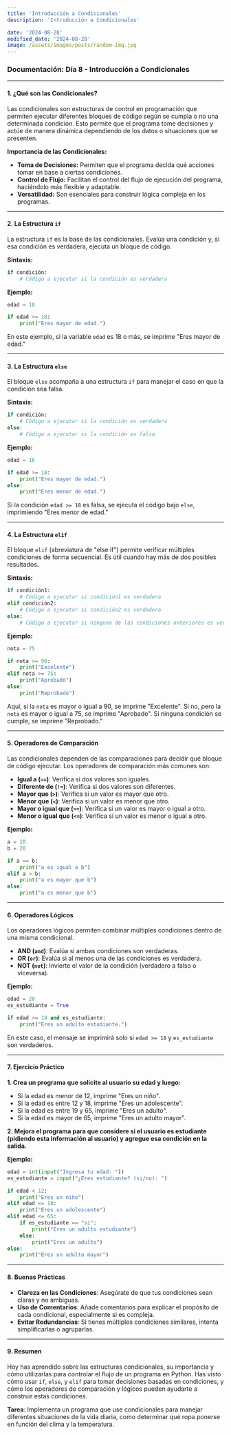 ```yaml
---
title: 'Introducción a Condicionales'
description: 'Introducción a Condicionales'

date: '2024-08-28'
modified_date: '2024-08-28'
image: /assets/images/posts/random-img.jpg
---
```


### **Documentación: Día 8 - Introducción a Condicionales**

---

#### **1. ¿Qué son las Condicionales?**

Las condicionales son estructuras de control en programación que permiten ejecutar diferentes bloques de código según se cumpla o no una determinada condición. Esto permite que el programa tome decisiones y actúe de manera dinámica dependiendo de los datos o situaciones que se presenten.

**Importancia de las Condicionales:**
- **Toma de Decisiones:** Permiten que el programa decida qué acciones tomar en base a ciertas condiciones.
- **Control de Flujo:** Facilitan el control del flujo de ejecución del programa, haciéndolo más flexible y adaptable.
- **Versatilidad:** Son esenciales para construir lógica compleja en los programas.

---

#### **2. La Estructura `if`**

La estructura `if` es la base de las condicionales. Evalúa una condición y, si esa condición es verdadera, ejecuta un bloque de código.

**Sintaxis:**
```python
if condición:
    # Código a ejecutar si la condición es verdadera
```

**Ejemplo:**
```python
edad = 18

if edad >= 18:
    print("Eres mayor de edad.")
```
En este ejemplo, si la variable `edad` es 18 o más, se imprime "Eres mayor de edad."

---

#### **3. La Estructura `else`**

El bloque `else` acompaña a una estructura `if` para manejar el caso en que la condición sea falsa.

**Sintaxis:**
```python
if condición:
    # Código a ejecutar si la condición es verdadera
else:
    # Código a ejecutar si la condición es falsa
```

**Ejemplo:**
```python
edad = 16

if edad >= 18:
    print("Eres mayor de edad.")
else:
    print("Eres menor de edad.")
```
Si la condición `edad >= 18` es falsa, se ejecuta el código bajo `else`, imprimiendo "Eres menor de edad."

---

#### **4. La Estructura `elif`**

El bloque `elif` (abreviatura de "else if") permite verificar múltiples condiciones de forma secuencial. Es útil cuando hay más de dos posibles resultados.

**Sintaxis:**
```python
if condición1:
    # Código a ejecutar si condición1 es verdadera
elif condición2:
    # Código a ejecutar si condición2 es verdadera
else:
    # Código a ejecutar si ninguna de las condiciones anteriores es verdadera
```

**Ejemplo:**
```python
nota = 75

if nota >= 90:
    print("Excelente")
elif nota >= 75:
    print("Aprobado")
else:
    print("Reprobado")
```
Aquí, si la `nota` es mayor o igual a 90, se imprime "Excelente". Si no, pero la `nota` es mayor o igual a 75, se imprime "Aprobado". Si ninguna condición se cumple, se imprime "Reprobado."

---

#### **5. Operadores de Comparación**

Las condicionales dependen de las comparaciones para decidir qué bloque de código ejecutar. Los operadores de comparación más comunes son:

- **Igual a (`==`)**: Verifica si dos valores son iguales.
- **Diferente de (`!=`)**: Verifica si dos valores son diferentes.
- **Mayor que (`>`)**: Verifica si un valor es mayor que otro.
- **Menor que (`<`)**: Verifica si un valor es menor que otro.
- **Mayor o igual que (`>=`)**: Verifica si un valor es mayor o igual a otro.
- **Menor o igual que (`<=`)**: Verifica si un valor es menor o igual a otro.

**Ejemplo:**
```python
a = 10
b = 20

if a == b:
    print("a es igual a b")
elif a > b:
    print("a es mayor que b")
else:
    print("a es menor que b")
```

---

#### **6. Operadores Lógicos**

Los operadores lógicos permiten combinar múltiples condiciones dentro de una misma condicional.

- **AND (`and`)**: Evalúa si ambas condiciones son verdaderas.
- **OR (`or`)**: Evalúa si al menos una de las condiciones es verdadera.
- **NOT (`not`)**: Invierte el valor de la condición (verdadero a falso o viceversa).

**Ejemplo:**
```python
edad = 20
es_estudiante = True

if edad >= 18 and es_estudiante:
    print("Eres un adulto estudiante.")
```
En este caso, el mensaje se imprimirá solo si `edad >= 18` y `es_estudiante` son verdaderos.

---

#### **7. Ejercicio Práctico**

**1. Crea un programa que solicite al usuario su edad y luego:**
   - Si la edad es menor de 12, imprime "Eres un niño".
   - Si la edad es entre 12 y 18, imprime "Eres un adolescente".
   - Si la edad es entre 19 y 65, imprime "Eres un adulto".
   - Si la edad es mayor de 65, imprime "Eres un adulto mayor".

**2. Mejora el programa para que considere si el usuario es estudiante (pidiendo esta información al usuario) y agregue esa condición en la salida.**

**Ejemplo:**
```python
edad = int(input("Ingresa tu edad: "))
es_estudiante = input("¿Eres estudiante? (si/no): ")

if edad < 12:
    print("Eres un niño")
elif edad <= 18:
    print("Eres un adolescente")
elif edad <= 65:
    if es_estudiante == "si":
        print("Eres un adulto estudiante")
    else:
        print("Eres un adulto")
else:
    print("Eres un adulto mayor")
```

---

#### **8. Buenas Prácticas**

- **Clareza en las Condiciones**: Asegúrate de que tus condiciones sean claras y no ambiguas.
- **Uso de Comentarios**: Añade comentarios para explicar el propósito de cada condicional, especialmente si es compleja.
- **Evitar Redundancias**: Si tienes múltiples condiciones similares, intenta simplificarlas o agruparlas.

---

#### **9. Resumen**

Hoy has aprendido sobre las estructuras condicionales, su importancia y cómo utilizarlas para controlar el flujo de un programa en Python. Has visto cómo usar `if`, `else`, y `elif` para tomar decisiones basadas en condiciones, y cómo los operadores de comparación y lógicos pueden ayudarte a construir estas condiciones.

**Tarea**: Implementa un programa que use condicionales para manejar diferentes situaciones de la vida diaria, como determinar qué ropa ponerse en función del clima y la temperatura.
